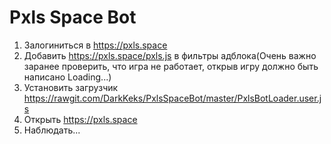 # Pxls Space Bot

1. Залогиниться в https://pxls.space  
2. Добавить https://pxls.space/pxls.js в фильтры адблока(Очень важно заранее проверить, что игра не работает, открыв игру должно быть написано Loading...)  
3. Установить загрузчик https://rawgit.com/DarkKeks/PxlsSpaceBot/master/PxlsBotLoader.user.js  
4. Открыть https://pxls.space  
5. Наблюдать...  